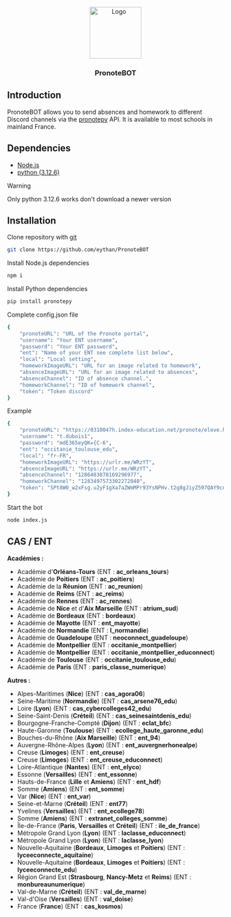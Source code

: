 <p align="center">
  <a href="https://github.com/eythan/PronoteBOT">
    <img src="https://urlr.me/WRzYT" alt="Logo" width="120" height="120">
  </a>
  <h3 align="center">PronoteBOT</h1>
</p>


## Introduction

PronoteBOT allows you to send absences and homework to different Discord channels via the [pronotepy](https://github.com/bain3/pronotepy) API. It is available to most schools in mainland France.

## Dependencies

 - [Node.js](https://nodejs.org/en)
 - [python (3.12.6)](https://www.python.org/downloads/release/python-3126/)

 > [!WARNING]
>Only python 3.12.6 works don't download a newer version

## Installation

Clone repository with [git](https://git-scm.com/downloads)

```bash
git clone https://github.com/eythan/PronoteBOT
```
Install Node.js dependencies

```bash
npm i
```

Install Python dependencies

```bash
pip install pronotepy
```

Complete config.json file

```bash
{
    "pronoteURL": "URL of the Pronote portal",
    "username": "Your ENT username",
    "password": "Your ENT password",
    "ent": "Name of your ENT see complete list below",
    "local": "Local setting",
    "homeworkImageURL": "URL for an image related to homework",
    "absenceImageURL": "URL for an image related to absences",
    "absenceChannel": "ID of absence channel.",
    "homeworkChannel": "ID of homework channel",
    "token": "Token discord"
}
```

Example

```bash
{
    "pronoteURL": "https://0310047h.index-education.net/pronote/eleve.html",
    "username": "t.dubois1",
    "password": "mdE365eyQK={C-6",
    "ent": "occitanie_toulouse_edu",
    "local": "fr-FR",
    "homeworkImageURL": "https://urlr.me/WRzYT",
    "absenceImageURL": "https://urlr.me/WRzYT",
    "absenceChannel": "1286403078169296977",
    "homeworkChannel": "1283497573302272040",
    "token": "SPt8W0_w2xFsg.u2yF1gXa7aZWmMPr93YsNPHv.t2g8gJiyZ597QAY9cnBP2"
}
```

Start the bot

```bash
node index.js
```

## CAS / ENT

**Académies :**

 - Académie d'**Orléans-Tours** (ENT : **ac_orleans_tours**)
 - Académie de **Poitiers** (ENT : **ac_poitiers**)
 - Académie de la **Réunion** (ENT : **ac_reunion**)
 - Académie de **Reims** (ENT : **ac_reims**)
 - Académie de **Rennes** (ENT : **ac_rennes**)
 - Académie de **Nice** et d'**Aix Marseille** (ENT : **atrium_sud**)
 - Académie de **Bordeaux** (ENT : **bordeaux**)
 - Académie de **Mayotte** (ENT : **ent_mayotte**)
 - Académie de **Normandie** (ENT : **l_normandie**)
 - Académie de **Guadeloupe** (ENT : **neoconnect_guadeloupe**)
 - Académie de **Montpellier** (ENT : **occitanie_montpellier**)
 - Académie de **Montpellier** (ENT : **occitanie_montpellier_educonnect**)
 - Académie de **Toulouse** (ENT : **occitanie_toulouse_edu**)
 - Académie de **Paris** (ENT : **paris_classe_numerique**)

**Autres :**

 - Alpes-Maritimes (**Nice**) (ENT : **cas_agora06**)
 - Seine-Maritime (**Normandie**) (ENT : **cas_arsene76_edu**)
 - Loire (**Lyon**) (ENT : **cas_cybercolleges42_edu**)
 - Seine-Saint-Denis (**Créteil**) (ENT : **cas_seinesaintdenis_edu**)
 - Bourgogne-Franche-Compté (**Dijon**) (ENT : **eclat_bfc**)
 - Haute-Garonne (**Toulouse**) (ENT : **ecollege_haute_garonne_edu**)
 - Bouches-du-Rhône (**Aix Marseille**) (ENT : **ent_94**)
 - Auvergne-Rhône-Alpes (**Lyon**) (ENT : **ent_auvergnerhonealpe**)
 - Creuse (**Limoges**) (ENT : **ent_creuse**)
 - Creuse (**Limoges**) (ENT : **ent_creuse_educonnect**)
 - Loire-Atlantique (**Nantes**) (ENT : **ent_elyco**)
 - Essonne (**Versailles**) (ENT : **ent_essonne**)
 - Hauts-de-France (**Lille** et **Amiens**) (ENT : **ent_hdf**)
 - Somme (**Amiens**) (ENT : **ent_somme**)
 - Var (**Nice**) (ENT : **ent_var**)
 - Seine-et-Marne (**Créteil**) (ENT : **ent77**)
 - Yvelines (**Versailles**) (ENT : **ent_ecollege78**)
 - Somme (**Amiens**) (ENT : **extranet_colleges_somme**)
 - Île-de-France (**Paris**, **Versailles** et **Créteil**) (ENT : **ile_de_france**)
 - Métropole Grand Lyon (**Lyon**) (ENT : **laclasse_educonnect**)
 - Métropole Grand Lyon (**Lyon**) (ENT : **laclasse_lyon**)
 - Nouvelle-Aquitaine (**Bordeaux**, **Limoges** et **Poitiers**) (ENT : **lyceeconnecte_aquitaine**)
 - Nouvelle-Aquitaine (**Bordeaux**, **Limoges** et **Poitiers**) (ENT : **lyceeconnecte_edu**)
 - Région Grand Est (**Strasbourg**, **Nancy-Metz** et **Reims**) (ENT : **monbureaunumerique**)
 - Val-de-Marne (**Créteil**) (ENT : **val_de_marne**)
 - Val-d'Oise (**Versailles**) (ENT : **val_doise**)
 - France (**France**) (ENT : **cas_kosmos**)